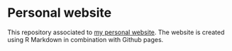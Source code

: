 # Personal website

This repository associated to [my personal website](https://mirkosignorelli.github.io/). The website is created using R Markdown in combination with Github pages.
